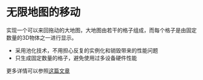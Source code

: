 # 无限地图的移动

实现一个可以来回拖动的大地图，大地图由若干的格子组成，而每个格子是由固定数量的3D物体之一进行显示。

- 采用池化技术，不用担心反复的实例化和销毁带来的性能问题
- 只生成固定数量的格子，避免使用过多设备硬件性能

更多详情可以参照[这篇文章](https://blog.cha.moe/article/67b9754f)
